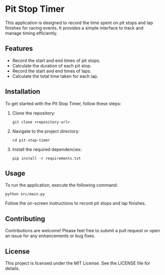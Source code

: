 # Pit Stop Timer

This application is designed to record the time spent on pit stops and lap finishes for racing events. It provides a simple interface to track and manage timing efficiently.

## Features

- Record the start and end times of pit stops.
- Calculate the duration of each pit stop.
- Record the start and end times of laps.
- Calculate the total time taken for each lap.

## Installation

To get started with the Pit Stop Timer, follow these steps:

1. Clone the repository:
   ```
   git clone <repository-url>
   ```

2. Navigate to the project directory:
   ```
   cd pit-stop-timer
   ```

3. Install the required dependencies:
   ```
   pip install -r requirements.txt
   ```

## Usage

To run the application, execute the following command:
```
python src/main.py
```

Follow the on-screen instructions to record pit stops and lap finishes.

## Contributing

Contributions are welcome! Please feel free to submit a pull request or open an issue for any enhancements or bug fixes.

## License

This project is licensed under the MIT License. See the LICENSE file for details.